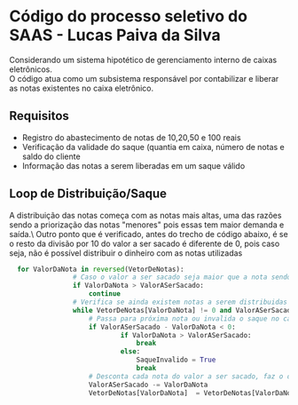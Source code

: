 # Código do processo seletivo do SAAS - Lucas Paiva da Silva

Considerando um sistema hipotético de gerenciamento interno de caixas eletrônicos.\
O código atua como um subsistema responsável por contabilizar e liberar as notas existentes no caixa eletrônico.

## Requisitos

- Registro do abastecimento de notas de 10,20,50 e 100 reais 
- Verificação da validade do saque (quantia em caixa, número de notas e saldo do cliente
- Informação das notas a serem liberadas em um saque válido 

## Loop de Distribuição/Saque
A distribuição das notas começa com as notas mais altas, uma das razões sendo a priorização das notas "menores" pois essas tem maior demanda e saída.\ 
Outro ponto que é verificado, antes do trecho de código abaixo, é se o resto da divisão por 10 do valor a ser sacado é diferente de 0, pois caso seja, não é possível distribuir o dinheiro com as notas utilizadas 
```python
  for ValorDaNota in reversed(VetorDeNotas):
                # Caso o valor a ser sacado seja maior que a nota sendo destribuída, passa para a próxima nota
                if ValorDaNota > ValorASerSacado:
                    continue
                # Verifica se ainda existem notas a serem distribuidas e se o valor já não foi alcançado
                while VetorDeNotas[ValorDaNota] != 0 and ValorASerSacado > 0:
                    # Passa para próxima nota ou invalida o saque no caso das notas não poderem completar a quantia solicitada  
                    if ValorASerSacado - ValorDaNota < 0:
                            if ValorDaNota > ValorASerSacado:
                                break
                            else:
                                SaqueInvalido = True
                                break
                    # Desconta cada nota do valor a ser sacado, faz o desconto na cópia do dicionário
                    ValorASerSacado -= ValorDaNota 
                    VetorDeNotas[ValorDaNota]  = VetorDeNotas[ValorDaNota] - 1
```



